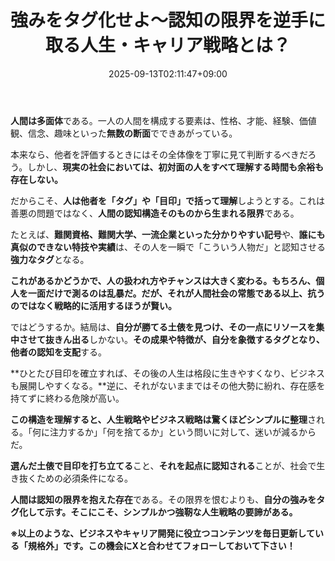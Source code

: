 ﻿---
title: "強みをタグ化せよ～認知の限界を逆手に取る人生・キャリア戦略とは？"
date: 2025-09-13T02:11:47+09:00
draft: false
---

**人間は多面体**である。一人の人間を構成する要素は、性格、才能、経験、価値観、信念、趣味といった**無数の断面**でできあがっている。

本来なら、他者を評価するときにはその全体像を丁寧に見て判断するべきだろう。しかし、**現実の社会においては、初対面の人をすべて理解する時間も余裕も存在しない。**

だからこそ、**人は他者を「タグ」や「目印」で括って理解**しようとする。これは善悪の問題ではなく、**人間の認知構造そのものから生まれる限界**である。



たとえば、**難関資格、難関大学、一流企業といった分かりやすい記号**や、**誰にも真似のできない特技や実績**は、その人を一瞬で「こういう人物だ」と認知させる**強力なタグ**となる。

**これがあるかどうかで、人の扱われ方やチャンスは大きく変わる。**もちろん、個人を一面だけで測るのは乱暴だ。だが、そ**れが人間社会の常態である以上、抗うのではなく戦略的に活用するほうが賢い。**



ではどうするか。結局は、**自分が勝てる土俵を見つけ、その一点にリソースを集中させて抜きん出る**しかない。**その成果や特徴が、自分を象徴するタグとなり、他者の認知を支配**する。

**ひとたび目印を確立すれば、その後の人生は格段に生きやすくなり、ビジネスも展開しやすくなる。**逆に、それがないままではその他大勢に紛れ、存在感を持てずに終わる危険が高い。



**この構造を理解すると、人生戦略やビジネス戦略は驚くほどシンプルに整理**される。「何に注力するか」「何を捨てるか」という問いに対して、迷いが減るからだ。

**選んだ土俵で目印を打ち立てる**こと、**それを起点に認知される**ことが、社会で生き抜くための必須条件になる。



**人間は認知の限界を抱えた存在**である。その限界を恨むよりも、**自分の強みをタグ化して示す。そこにこそ、シンプルかつ強靭な人生戦略の要諦がある。**



**※以上のような、ビジネスやキャリア開発に役立つコンテンツを毎日更新している「規格外」です。この機会にXと合わせてフォローしておいて下さい！**